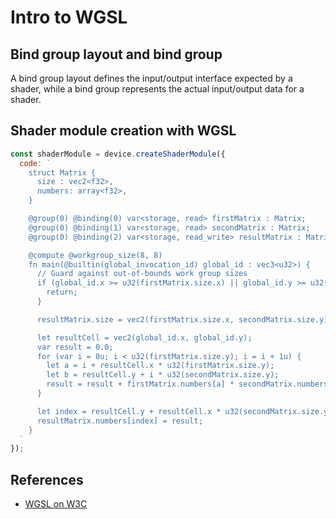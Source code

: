 # Intro to WGSL

## Bind group layout and bind group

A bind group layout defines the input/output interface expected by a shader, while a bind group represents the actual input/output data for a shader.

## Shader module creation with WGSL

```js
const shaderModule = device.createShaderModule({
  code: `
    struct Matrix {
      size : vec2<f32>,
      numbers: array<f32>,
    }

    @group(0) @binding(0) var<storage, read> firstMatrix : Matrix;
    @group(0) @binding(1) var<storage, read> secondMatrix : Matrix;
    @group(0) @binding(2) var<storage, read_write> resultMatrix : Matrix;

    @compute @workgroup_size(8, 8)
    fn main(@builtin(global_invocation_id) global_id : vec3<u32>) {
      // Guard against out-of-bounds work group sizes
      if (global_id.x >= u32(firstMatrix.size.x) || global_id.y >= u32(secondMatrix.size.y)) {
        return;
      }

      resultMatrix.size = vec2(firstMatrix.size.x, secondMatrix.size.y);

      let resultCell = vec2(global_id.x, global_id.y);
      var result = 0.0;
      for (var i = 0u; i < u32(firstMatrix.size.y); i = i + 1u) {
        let a = i + resultCell.x * u32(firstMatrix.size.y);
        let b = resultCell.y + i * u32(secondMatrix.size.y);
        result = result + firstMatrix.numbers[a] * secondMatrix.numbers[b];
      }

      let index = resultCell.y + resultCell.x * u32(secondMatrix.size.y);
      resultMatrix.numbers[index] = result;
    }
  `
});
```

## References

- [WGSL on W3C](https://www.w3.org/TR/WGSL/)
